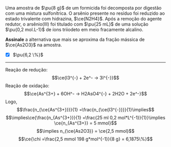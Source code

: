 Uma amostra de $\pu{8 g}$ de um formicida foi decomposta por digestão com uma mistura sulfonítrica. O arsênio presente no resíduo foi reduzido ao estado trivalente com hidrazina, $\ce{N2H4}$. Após a remoção do agente redutor, o arsênio(III) foi titulado com $\pu{25 mL}$ de uma solução $\pu{0,2 mol.L-1}$ de íons triiodeto em meio fracamente alcalino.

**Assinale** a alternativa que mais se aproxima da fração mássica de $\ce{As2O3}$ na amostra.

- [x] $\pu{6,2 \%}$

---

Reação de redução:
$$\ce{I3^{-} + 2e^- -> 3I^{-}}$$
Reação de oxidação:
$$\ce{As^{3+} + 6OH^- -> H2AsO4^{-} + 2H2O + 2e^-}$$
Logo,
$$\frac{n_{\ce{As^{3+}}}}{1} =\frac{n_{\ce{I3^{-}}}}{1}\implies$$
$$\implies\ce{\frac{n_{As^{3+}}}{1} =\frac{25 ml 0,2 mol*L^{-1}}{1}}\implies \ce{n_{As^{3+}} = 5 mmol}$$
$$\implies n_{\ce{As2O3}} = \ce{2,5 mmol}$$
$$\ce{\chi =\frac{2,5 mmol 198 g*mol^{-1}}{8 g} = 6,1875\%}$$


